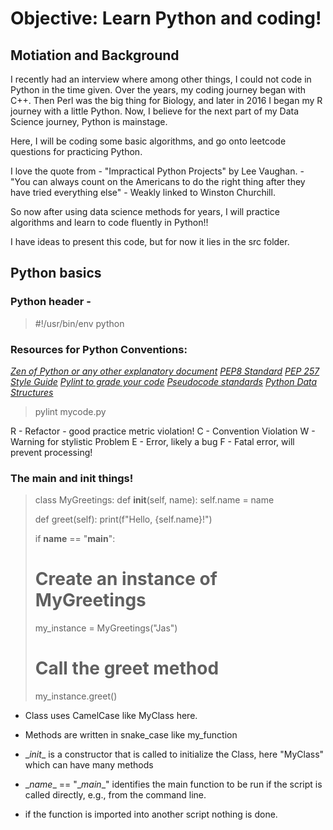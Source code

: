 # Objective: Learn Python and coding!
## Motiation and Background
I recently had an interview where among other things, I could not code in Python in the time given. Over the years, my coding journey began with C++. Then Perl was the big thing for Biology, and later in 2016 I began my R journey with a little Python. Now, I believe for the next part of my Data Science journey, Python is mainstage.

Here, I will be coding some basic algorithms, and go onto leetcode questions for practicing Python.

I love the quote from - "Impractical Python Projects" by Lee Vaughan. - "You can always count on the Americans to do the right thing after they have tried everything else" - Weakly linked to Winston Churchill. 

So now after using data science methods for years, I will practice algorithms and learn to code fluently in Python!!

I have ideas to present this code, but for now it lies in the src folder.

## Python basics
### Python header - 
>#!/usr/bin/env python

### Resources for Python Conventions:
[_Zen of Python or any other explanatory document_](https://peps.python.org/pep-0020/)
[_PEP8 Standard_](https://peps.python.org/pep-0008/)
[_PEP 257 Style Guide_](https://peps.python.org/pep-0257/)
[_Pylint to grade your code_](https://pylint.readthedocs.io/en/stable/)
[_Pseudocode standards_](https://users.csc.calpoly.edu/~jdalbey/SWE/pdl_std.html)
[_Python Data Structures_](https://www.stationx.net/python-data-structures-cheat-sheet/)

>pylint mycode.py

R - Refactor - good practice metric violation!
C - Convention Violation
W - Warning for stylistic Problem
E - Error, likely a bug
F - Fatal error, will prevent processing!

### The __main__ and __init__ things!

>
>class MyGreetings:
>    def __init__(self, name):
>        self.name = name
>    
>    def greet(self):
>        print(f"Hello, {self.name}!")
>
>if __name__ == "__main__":
>    # Create an instance of MyGreetings
>    my_instance = MyGreetings("Jas")
>    # Call the greet method
>    my_instance.greet()
>

- Class uses CamelCase like MyClass here.
- Methods are written in snake_case like my_function

- \__init__ is a constructor that is called to initialize the Class, here "MyClass" which can have many methods
- \__name__ == "\__main__" identifies the main function to be run if the script is called directly, e.g., from the command line.
- if the function is imported into another script nothing is done.
